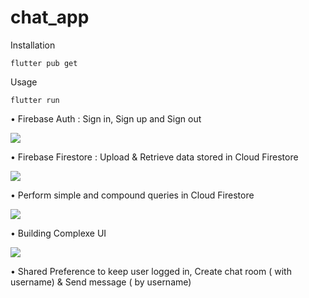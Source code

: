 # chat_app

Installation

```
flutter pub get
```
Usage 

```
flutter run
```


• Firebase Auth :  Sign in, Sign up and Sign out

![](FlutterChatApp/1.jpeg)

• Firebase Firestore : Upload & Retrieve data stored in Cloud Firestore

![](FlutterChatApp/2.jpeg)

• Perform simple and compound queries in Cloud Firestore

![](FlutterChatApp/3.jpeg)

• Building Complexe UI 

![](FlutterChatApp/4.jpeg)

• Shared Preference to keep user logged in, Create chat room ( with username) & Send message ( by username)



